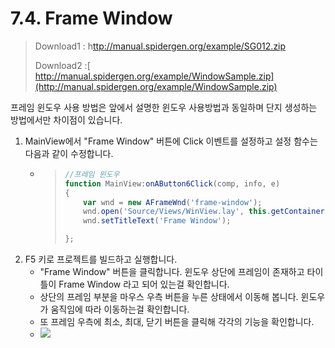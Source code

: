# 7.4. Frame Window

> Download1 : h[ttp://manual.spidergen.org/example/SG012.zip](http://manual.spidergen.org/example/SG012.zip)
>
> Download2 :[ http://manual.spidergen.org/example/WindowSample.zip](http://manual.spidergen.org/example/WindowSample.zip)

프레임 윈도우 사용 방법은 앞에서 설명한 윈도우 사용방법과 동일하며 단지 생성하는 방법에서만 차이점이 있습니다.

1. MainView에서 "Frame Window" 버튼에 Click 이벤트를 설정하고 설정 함수는 다음과 같이 수정합니다.
   * > ```javascript
     > //프레임 윈도우 
     > function MainView:onAButton6Click(comp, info, e)
     > {
     >     var wnd = new AFrameWnd('frame-window');    
     >     wnd.open('Source/Views/WinView.lay', this.getContainer(), 0, 0, 400, 300);
     >     wnd.setTitleText('Frame Window');
     >
     > };
     > ```
2. F5 키로 프로젝트를 빌드하고 실행합니다.
   * "Frame Window" 버튼을 클릭합니다. 윈도우 상단에 프레임이 존재하고 타이틀이 Frame Window 라고 되어 있는걸 확인합니다.
   * 상단의 프레임 부분을 마우스 우측 버튼을 누른 상태에서 이동해 봅니다. 윈도우가 움직임에 따라 이동하는걸 확인합니다.
   * 또 프레임 우측에 최소, 최대, 닫기 버튼을 클릭해 각각의 기능을 확인합니다.
   * ![](https://github.com/asoosoft/spidergen-guidebook/tree/eeac9656bff5b368e79bf9dad544cae218642e17/assets/win-ex-014.png)

